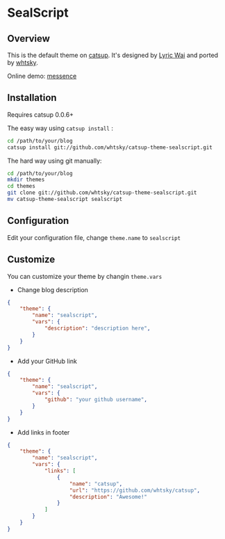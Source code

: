 SealScript
=============

Overview
--------------

This is the default theme on [catsup](https://github.com/whtsky/catsup).
It's designed by [Lyric Wai](https://github.com/lyricat) and ported by [whtsky](http://whouz.com).

Online demo: [messence](http://messense.me/)

Installation
--------------

Requires catsup 0.0.6+

The easy way using `catsup install` :
```bash
cd /path/to/your/blog
catsup install git://github.com/whtsky/catsup-theme-sealscript.git
```

The hard way using git manually:
```bash
cd /path/to/your/blog
mkdir themes
cd themes
git clone git://github.com/whtsky/catsup-theme-sealscript.git
mv catsup-theme-sealscript sealscript
```

Configuration
--------------
Edit your configuration file, change `theme.name` to `sealscript`

Customize
--------------
You can customize your theme by changin `theme.vars`

+ Change blog description
```json
{
    "theme": {
        "name": "sealscript",
        "vars": {
            "description": "description here",
        }
    }
}
```

+ Add your GitHub link
```json
{
    "theme": {
        "name": "sealscript",
        "vars": {
            "github": "your github username",
        }
    }
}
```

+ Add links in footer
```json
{
    "theme": {
        "name": "sealscript",
        "vars": {
            "links": [
                {
                    "name": "catsup",
                    "url": "https://github.com/whtsky/catsup",
                    "description": "Awesome!"
                }
            ]
        }
    }
}
```